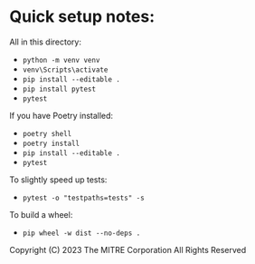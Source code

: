 # Quick setup notes:

All in this directory:

- `python -m venv venv`
- `venv\Scripts\activate`
- `pip install --editable .`
- `pip install pytest`
- `pytest`

If you have Poetry installed:

- `poetry shell`
- `poetry install`
- `pip install --editable .`
- `pytest`

To slightly speed up tests:

- `pytest -o "testpaths=tests" -s`

To build a wheel:

- `pip wheel -w dist --no-deps .`

Copyright (C) 2023 The MITRE Corporation All Rights Reserved
